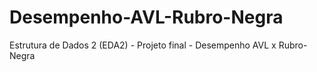 # Desempenho-AVL-Rubro-Negra
Estrutura de Dados 2 (EDA2) - Projeto final - Desempenho AVL x Rubro-Negra
